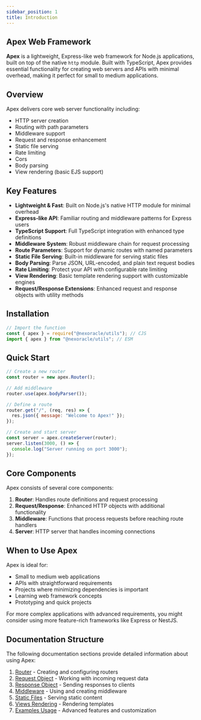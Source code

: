 ```yaml
---
sidebar_position: 1
title: Introduction
---
```


## Apex Web Framework

**Apex** is a lightweight, Express-like web framework for Node.js applications, built on top of the native `http` module. Built with TypeScript, Apex provides essential functionality for creating web servers and APIs with minimal overhead, making it perfect for small to medium applications.

## Overview

Apex delivers core web server functionality including:

- HTTP server creation
- Routing with path parameters
- Middleware support
- Request and response enhancement
- Static file serving
- Rate limiting
- Cors
- Body parsing
- View rendering (basic EJS support)

## Key Features

- **Lightweight & Fast**: Built on Node.js's native HTTP module for minimal overhead
- **Express-like API**: Familiar routing and middleware patterns for Express users
- **TypeScript Support**: Full TypeScript integration with enhanced type definitions
- **Middleware System**: Robust middleware chain for request processing
- **Route Parameters**: Support for dynamic routes with named parameters
- **Static File Serving**: Built-in middleware for serving static files
- **Body Parsing**: Parse JSON, URL-encoded, and plain text request bodies
- **Rate Limiting**: Protect your API with configurable rate limiting
- **View Rendering**: Basic template rendering support with customizable engines
- **Request/Response Extensions**: Enhanced request and response objects with utility methods

## Installation

```js
// Import the function
const { apex } = require("@nexoracle/utils"); // CJS
import { apex } from "@nexoracle/utils"; // ESM
```

## Quick Start

```js
// Create a new router
const router = new apex.Router();

// Add middleware
router.use(apex.bodyParser());

// Define a route
router.get("/", (req, res) => {
  res.json({ message: "Welcome to Apex!" });
});

// Create and start server
const server = apex.createServer(router);
server.listen(3000, () => {
  console.log("Server running on port 3000");
});
```

## Core Components

Apex consists of several core components:

1. **Router**: Handles route definitions and request processing
2. **Request/Response**: Enhanced HTTP objects with additional functionality
3. **Middleware**: Functions that process requests before reaching route handlers
4. **Server**: HTTP server that handles incoming connections

## When to Use Apex

Apex is ideal for:

- Small to medium web applications
- APIs with straightforward requirements
- Projects where minimizing dependencies is important
- Learning web framework concepts
- Prototyping and quick projects

For more complex applications with advanced requirements, you might consider using more feature-rich frameworks like Express or NestJS.

## Documentation Structure

The following documentation sections provide detailed information about using Apex:

1. [Router](./router.md) - Creating and configuring routers
2. [Request Object](./request-object.md) - Working with incoming request data
3. [Response Object](./response-object.md) - Sending responses to clients
4. [Middleware](./middleware.md) - Using and creating middleware
5. [Static Files](./serving-static.md) - Serving static content
6. [Views Rendering](./views-and-rendering.md) - Rendering templates
7. [Examples Usage](./examples.md) - Advanced features and customization
